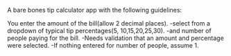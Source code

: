 A bare bones tip calculator app with the following guidelines:

You enter the amount of the bill(allow 2 decimal places).
-select from a dropdown of typical tip percentages(5, 10,15,20,25,30).
-and number of people paying for the bill.
-Needs validation that an amount and percentage were selected.
-If nothing entered for number of people, assume 1.
